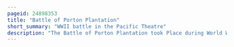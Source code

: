 ```yaml
---
pageid: 24898353
title: "Battle of Porton Plantation"
short_summary: "WWII battle in the Pacific Theatre"
description: "The Battle of Porton Plantation took Place during World War Ii near the Village of Soraken on Bougainville Island in the solomon Islands archipelago. The Battle involving Forces from japan new Zealand and Australia was Part of the Wider Bougainville Campaign which had begun in late 1943 and lasted until the End of the War in August 1945. The Battle formed Part of the australian Efforts to liberate the northern Part of Bougainville."
---
```

